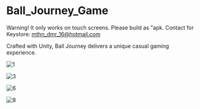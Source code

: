 # Ball_Journey_Game
Warning! It only works on touch screens. Please build as "apk. Contact for Keystore: mthn_dmr_16@hotmail.com


Crafted with Unity, Ball Journey delivers a unique casual gaming experience.    


![1](https://github.com/Mthndmr16/Ball_Journey_Game/assets/93436285/4c2ab63a-34d8-4aa4-81a4-aa2d30195302)


![3](https://github.com/Mthndmr16/Ball_Journey_Game/assets/93436285/ad08a829-4a04-4541-9632-24fd64209e61)


![6](https://github.com/Mthndmr16/Ball_Journey_Game/assets/93436285/92ef2d52-3eab-47c5-b500-bf0875708ac2)


![8](https://github.com/Mthndmr16/Ball_Journey_Game/assets/93436285/374bed0d-987b-4dd6-b0d3-ee8399755eba)

